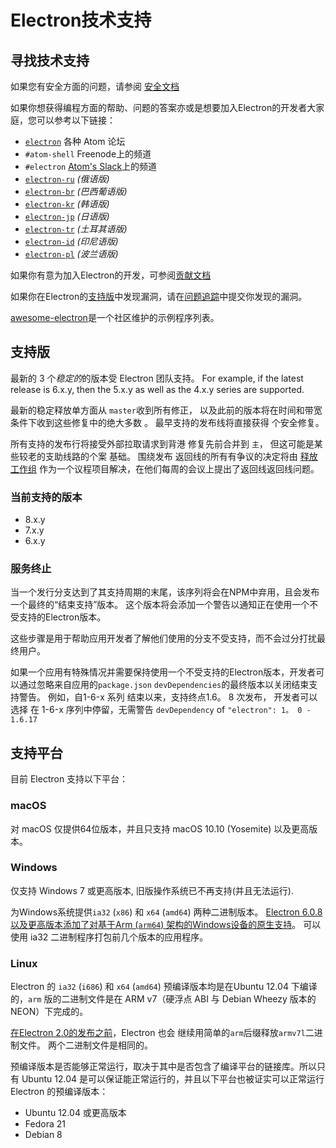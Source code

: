 # Electron技术支持

## 寻找技术支持

如果您有安全方面的问题，请参阅 [安全文档](https://github.com/electron/electron/tree/master/SECURITY.md)

如果你想获得编程方面的帮助、问题的答案亦或是想要加入Electron的开发者大家庭，您可以参考以下链接：
- [`electron`](https://discuss.atom.io/c/electron) 各种 Atom 论坛
- `#atom-shell` Freenode上的频道
- `#electron` [Atom's Slack](https://discuss.atom.io/t/join-us-on-slack/16638?source_topic_id=25406)上的频道
- [`electron-ru`](https://telegram.me/electron_ru) *(俄语版)*
- [`electron-br`](https://electron-br.slack.com) *(巴西葡语版)*
- [`electron-kr`](https://electron-kr.github.io/electron-kr) *(韩语版)*
- [`electron-jp`](https://electron-jp.slack.com) *(日语版)*
- [`electron-tr`](https://electron-tr.herokuapp.com) *(土耳其语版)*
- [`electron-id`](https://electron-id.slack.com) *(印尼语版)*
- [`electron-pl`](https://electronpl.github.io) *(波兰语版)*

如果你有意为加入Electron的开发，可参阅[贡献文档](https://github.com/electron/electron/blob/master/CONTRIBUTING.md)

如果你在Electron的[支持版](#supported-versions)中发现漏洞，请在[问题追踪](../development/issues.md)中提交你发现的漏洞。

[awesome-electron](https://github.com/sindresorhus/awesome-electron)是一个社区维护的示例程序列表。

## 支持版

最新的 3 个*稳定的*的版本受 Electron 团队支持。 For example, if the latest release is 6.x.y, then the 5.x.y as well as the 4.x.y series are supported.

最新的稳定释放单方面从 `master`收到所有修正， 以及此前的版本将在时间和带宽条件下收到这些修复中的绝大多数 。 最早支持的发布线将直接获得 个安全修复。

所有支持的发布行将接受外部拉取请求到背港 修复先前合并到 `主`， 但这可能是某些较老的支助线路的个案 基础。 围绕发布 返回线的所有有争议的决定将由 [释放工作组](https://github.com/electron/governance/tree/master/wg-releases) 作为一个议程项目解决，在他们每周的会议上提出了返回线返回线问题。

### 当前支持的版本
- 8.x.y
- 7.x.y
- 6.x.y

### 服务终止

当一个发行分支达到了其支持周期的末尾，该序列将会在NPM中弃用，且会发布一个最终的“结束支持”版本。 这个版本将会添加一个警告以通知正在使用一个不受支持的Electron版本。

这些步骤是用于帮助应用开发者了解他们使用的分支不受支持，而不会过分打扰最终用户。

如果一个应用有特殊情况并需要保持使用一个不受支持的Electron版本，开发者可以通过忽略来自应用的`package.json` `devDependencies`的最终版本以关闭结束支持警告。 例如，自1-6-x 系列 结束以来，支持终点1.6。 8 次发布， 开发者可以选择 在 1-6-x 序列中停留，无需警告 `devDependency` of `"electron": 1。 0 - 1.6.17`

## 支持平台

目前 Electron 支持以下平台：

### macOS

对 macOS 仅提供64位版本，并且只支持 macOS 10.10 (Yosemite) 以及更高版本。

### Windows

仅支持 Windows 7 或更高版本, 旧版操作系统已不再支持(并且无法运行).

为Windows系统提供`ia32` (`x86`) 和 `x64` (`amd64`) 两种二进制版本。 [Electron 6.0.8 以及更高版本添加了对基于Arm (`arm64`) 架构的Windows设备的原生支持](windows-arm.md)。 可以使用 ia32 二进制程序打包前几个版本的应用程序。

### Linux

Electron 的 `ia32` (`i686`) 和 `x64` (`amd64`) 预编译版本均是在Ubuntu 12.04 下编译的，`arm` 版的二进制文件是在 ARM v7（硬浮点 ABI 与 Debian Wheezy 版本的 NEON）下完成的。

[在Electron 2.0的发布之前][arm-breaking-change]，Electron 也会 继续用简单的` arm `后缀释放` armv7l `二进制文件。 两个二进制文件是相同的。

预编译版本是否能够正常运行，取决于其中是否包含了编译平台的链接库。所以只有 Ubuntu 12.04 是可以保证能正常运行的，并且以下平台也被证实可以正常运行 Electron 的预编译版本：

* Ubuntu 12.04 或更高版本
* Fedora 21
* Debian 8

[arm-breaking-change]: ../breaking-changes.md#duplicate-arm-assets
